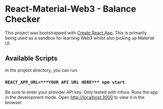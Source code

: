 # React-Material-Web3 - Balance Checker

This project was bootstrapped with [Create React App](https://github.com/facebook/create-react-app).
This is primarily being used as a sandbox for learning Web3 whilst also picking up Material UI.

## Available Scripts

In the project directory, you can run:

### `REACT_APP_URL=***YOUR API URL HERE*** npm start`

Be sure to enter your provider API key. Only tested with infura.
Runs the app in the development mode.
Open [http://localhost:3000](http://localhost:3000) to view it in the browser.
